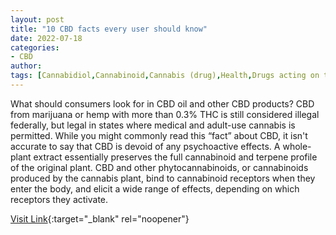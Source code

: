```yaml
---
layout: post
title: "10 CBD facts every user should know"
date: 2022-07-18
categories:
- CBD
author: 
tags: [Cannabidiol,Cannabinoid,Cannabis (drug),Health,Drugs acting on the nervous system,Pharmacology,Cannabis,Medicine,Clinical medicine,Medical treatments,Drugs,Psychoactive drugs]
---
```



What should consumers look for in CBD oil and other CBD products? CBD from marijuana or hemp with more than 0.3% THC is still considered illegal federally, but legal in states where medical and adult-use cannabis is permitted. While you might commonly read this “fact” about CBD, it isn't accurate to say that CBD is devoid of any psychoactive effects. A whole-plant extract essentially preserves the full cannabinoid and terpene profile of the original plant. CBD and other phytocannabinoids, or cannabinoids produced by the cannabis plant, bind to cannabinoid receptors when they enter the body, and elicit a wide range of effects, depending on which receptors they activate.

[Visit Link](https://weedmaps.com/learn/cbd/cbd-facts){:target="_blank" rel="noopener"}


